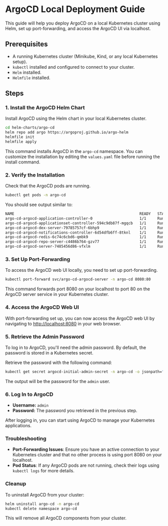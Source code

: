 # ArgoCD Local Deployment Guide

This guide will help you deploy ArgoCD on a local Kubernetes cluster using Helm, set up port-forwarding, and access the ArgoCD UI via localhost.

## Prerequisites

- A running Kubernetes cluster (Minikube, Kind, or any local Kubernetes setup).
- `kubectl` installed and configured to connect to your cluster.
- `Helm` installed.
- `Helmfile` installed.

## Steps

### 1. Install the ArgoCD Helm Chart

Install ArgoCD using the Helm chart in your local Kubernetes cluster.

```bash
cd helm-charts/argo-cd
helm repo add argo https://argoproj.github.io/argo-helm
helmfile init
helmfile apply
```

This command installs ArgoCD in the `argo-cd` namespace. You can customize the installation by editing the `values.yaml` file before running the install command.

### 2. Verify the Installation

Check that the ArgoCD pods are running.

```bash
kubectl get pods -n argo-cd
```

You should see output similar to:

```bash
NAME                                                        READY   STATUS    RESTARTS   AGE
argo-cd-argocd-application-controller-0                     1/1     Running   0          1m
argo-cd-argocd-applicationset-controller-594c9db87f-mgqcb   1/1     Running   0          1m
argo-cd-argocd-dex-server-79785757cf-6bhp9                  1/1     Running   0          1m
argo-cd-argocd-notifications-controller-6d54dfb6ff-8tknl    1/1     Running   0          1m
argo-cd-argocd-redis-6c74c6cbd6-qmbk9                       1/1     Running   0          1m
argo-cd-argocd-repo-server-c4486b764-gzv77                  1/1     Running   0          1m
argo-cd-argocd-server-7485456d86-vfxlm                      1/1     Running   0          1m
```

### 3. Set Up Port-Forwarding

To access the ArgoCD web UI locally, you need to set up port-forwarding.

```bash
kubectl port-forward svc/argo-cd-argocd-server -n argo-cd 8080:80
```

This command forwards port 8080 on your localhost to port 80 on the ArgoCD server service in your Kubernetes cluster.

### 4. Access the ArgoCD Web UI

With port-forwarding set up, you can now access the ArgoCD web UI by navigating to [http://localhost:8080](http://localhost:8080) in your web browser.

### 5. Retrieve the Admin Password

To log in to ArgoCD, you'll need the admin password. By default, the password is stored in a Kubernetes secret.

Retrieve the password with the following command:

```bash
kubectl get secret argocd-initial-admin-secret -n argo-cd -o jsonpath="{.data.password}" | base64 --decode
```

The output will be the password for the `admin` user.

### 6. Log In to ArgoCD

- **Username:** `admin`
- **Password:** The password you retrieved in the previous step.

After logging in, you can start using ArgoCD to manage your Kubernetes applications.

### Troubleshooting

- **Port-Forwarding Issues**: Ensure you have an active connection to your Kubernetes cluster and that no other process is using port 8080 on your localhost.
- **Pod Status**: If any ArgoCD pods are not running, check their logs using `kubectl logs` for more details.

### Cleanup

To uninstall ArgoCD from your cluster:

```bash
helm uninstall argo-cd -n argo-cd
kubectl delete namespace argo-cd
```

This will remove all ArgoCD components from your cluster.
